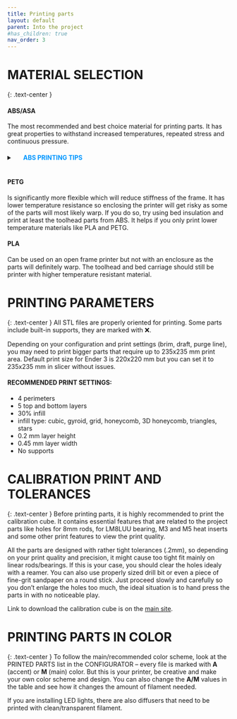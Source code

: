 ```yaml
---
title: Printing parts
layout: default
parent: Into the project
#has_children: true
nav_order: 3
---
```


# MATERIAL SELECTION
{: .text-center }

#### ABS/ASA
The most recommended and best choice material for printing parts. It has great properties to withstand increased temperatures, repeated stress and continuous pressure.
<details>
    <summary><h4 style="display:inline-block;margin-left:1.5em;margin-top:0.4em;color:#0096FF"> ABS PRINTING TIPS </h4></summary>
<ol style="margin-left:2em;font-size:14px">
<li>Use enclosure! - the best and the most effective step, even if you use some temporary solution to help eliminating drafts and increasing the ambient air temperature.</li>
<li>Use draft shield - without enclosure, draft shield will help to separate the cold air from the part itself. Draft shield may help even in enclosure when the air temperature is not high enough.</li>
<li>Clean the build plate - no alcohol wiping, use warm water with a dish soap and rub the build plate thoroughly. Wash it well too. Using rough side of the sponge helps.</li>
<li>Clamp your build plate - for magnetic flexible build plates. Your magnet may not be as strong as it used to be and bigger parts can lift the plate corners. Clamp the edges/corners of the build plate to the bed.</li>
<li>Use brim or mouse ears for better adhesion to the build plate.</li>
<li>Less is more - play with the print settings, you may need to decrease the fan speed and print speed.</li>
<li>More is more - try increasing the hotend temperature to properly melt the filament. Try increasing the bed temperature for better sticking parts and hotter environment for the print.</li>
<li>Use ABS+, ASA or a different brand - some filaments are more prone to warping, ASA overall tends to warp less. Do your research or testing to find better filament for you that could warp less.</li>
<li>Use adhesive - if your parts still don't stick to the surface, use some kind of bed adhesive suitable for ABS.</li>
<li>Avoid printing big parts, build the upgraded frame version with 2040 aluminium extrusions, build the "stock E3" or metal bed carriage.</li>
</ol>
</details>

#### PETG
Is significantly more flexible which will reduce stiffness of the frame. It has lower temperature resistance so enclosing the printer will get risky as some of the parts will most likely warp. If you do so, try using bed insulation and print at least the toolhead parts from ABS. It helps if you only print lower temperature materials like PLA and PETG.

#### PLA
Can be used on an open frame printer but not with an enclosure as the parts will definitely warp. The toolhead and bed
carriage should still be printer with higher temperature resistant material.

# PRINTING PARAMETERS
{: .text-center }
All STL files are properly oriented for printing. Some parts include built-in supports, they are marked with ❌.

Depending on your configuration and print settings (brim, draft, purge line), you may need to print bigger parts that require up to 235x235 mm print area. Default print size for Ender 3 is 220x220 mm but you can set it to 235x235 mm in slicer without issues.

#### RECOMMENDED PRINT SETTINGS:
<ul>
<li>4 perimeters</li>
<li>5 top and bottom layers</li>
<li>30% infill</li>
<li>infill type: cubic, gyroid, grid, honeycomb, 3D honeycomb, triangles, stars</li>
<li>0.2 mm layer height</li>
<li>0.45 mm layer width</li>
<li>No supports</li>
</ul>

# CALIBRATION PRINT AND TOLERANCES
{: .text-center }
Before printing parts, it is highly recommended to print the calibration cube. It contains essential features that are related to the project parts like holes for 8mm rods, for LM8LUU bearing, M3 and M5 heat inserts and some other print features to view the print quality.

All the parts are designed with rather tight tolerances (.2mm), so depending on your print quality and precision, it might cause too tight fit mainly on linear rods/bearings. If this is your case, you should clear the holes idealy with a reamer. You can also use properly sized drill bit or even a piece of fine-grit sandpaper on a round stick. Just proceed slowly and carefully so you don’t enlarge the holes too much, the ideal situation is to hand press the parts in with no noticeable play.

Link to download the calibration cube is on the [main site].

# PRINTING PARTS IN COLOR
{: .text-center }
To follow the main/recommended color scheme, look at the PRINTED PARTS list in the CONFIGURATOR – every file is marked with **A** (accent) or **M** (main) color. But this is your printer, be creative and make your own color scheme and design. You can also change the **A/M** values in the table and see how it changes the amount of filament needed.

If you are installing LED lights, there are also diffusers that need to be printed with clean/transparent filament.

[main site]: https://rh3d.xyz/into.html
